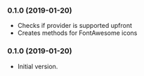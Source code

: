 ### 0.1.0 (2019-01-20)

- Checks if provider is supported upfront
- Creates methods for FontAwesome icons

### 0.1.0 (2019-01-20)

- Initial version.
